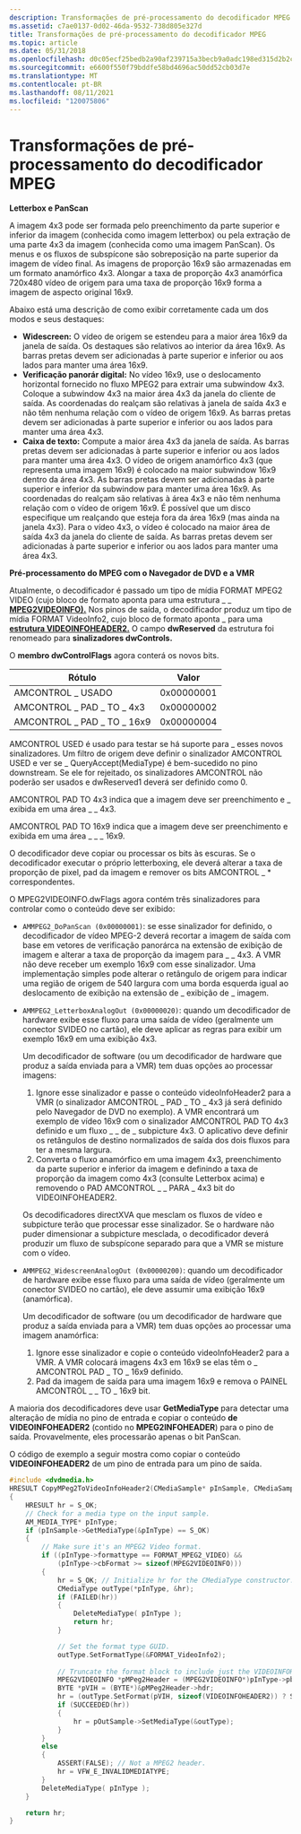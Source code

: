 ```yaml
---
description: Transformações de pré-processamento do decodificador MPEG
ms.assetid: c7ae0137-0d02-46da-9532-738d805e327d
title: Transformações de pré-processamento do decodificador MPEG
ms.topic: article
ms.date: 05/31/2018
ms.openlocfilehash: d0c05ecf25bedb2a90af239715a3becb9a0adc198ed315d2b2c4deea4b380711
ms.sourcegitcommit: e6600f550f79bddfe58bd4696ac50dd52cb03d7e
ms.translationtype: MT
ms.contentlocale: pt-BR
ms.lasthandoff: 08/11/2021
ms.locfileid: "120075806"
---
```

# <a name="mpeg-decoder-preprocessing-transformations"></a>Transformações de pré-processamento do decodificador MPEG

**Letterbox e PanScan**

A imagem 4x3 pode ser formada pelo preenchimento da parte superior e inferior da imagem (conhecida como imagem letterbox) ou pela extração de uma parte 4x3 da imagem (conhecida como uma imagem PanScan). Os menus e os fluxos de subspícone são sobreposição na parte superior da imagem de vídeo final. As imagens de proporção 16x9 são armazenadas em um formato anamórfico 4x3. Alongar a taxa de proporção 4x3 anamórfica 720x480 vídeo de origem para uma taxa de proporção 16x9 forma a imagem de aspecto original 16x9.

Abaixo está uma descrição de como exibir corretamente cada um dos modos e seus destaques:

-   **Widescreen:** O vídeo de origem se estendeu para a maior área 16x9 da janela de saída. Os destaques são relativos ao interior da área 16x9. As barras pretas devem ser adicionadas à parte superior e inferior ou aos lados para manter uma área 16x9.
-   **Verificação panorár digital:** No vídeo 16x9, use o deslocamento horizontal fornecido no fluxo MPEG2 para extrair uma subwindow 4x3. Coloque a subwindow 4x3 na maior área 4x3 da janela do cliente de saída. As coordenadas do realçam são relativas à janela de saída 4x3 e não têm nenhuma relação com o vídeo de origem 16x9. As barras pretas devem ser adicionadas à parte superior e inferior ou aos lados para manter uma área 4x3.
-   **Caixa de texto:** Compute a maior área 4x3 da janela de saída. As barras pretas devem ser adicionadas à parte superior e inferior ou aos lados para manter uma área 4x3. O vídeo de origem anamórfico 4x3 (que representa uma imagem 16x9) é colocado na maior subwindow 16x9 dentro da área 4x3. As barras pretas devem ser adicionadas à parte superior e inferior da subwindow para manter uma área 16x9. As coordenadas do realçam são relativas à área 4x3 e não têm nenhuma relação com o vídeo de origem 16x9. É possível que um disco especifique um realçando que esteja fora da área 16x9 (mas ainda na janela 4x3). Para o vídeo 4x3, o vídeo é colocado na maior área de saída 4x3 da janela do cliente de saída. As barras pretas devem ser adicionadas à parte superior e inferior ou aos lados para manter uma área 4x3.

**Pré-processamento do MPEG com o Navegador de DVD e a VMR**

Atualmente, o decodificador é passado um tipo de mídia FORMAT MPEG2 VIDEO (cujo bloco de formato aponta para uma estrutura \_ \_ [**MPEG2VIDEOINFO).**](/previous-versions/windows/desktop/api/dvdmedia/ns-dvdmedia-mpeg2videoinfo) Nos pinos de saída, o decodificador produz um tipo de mídia FORMAT VideoInfo2, cujo bloco de formato aponta \_ para uma [**estrutura VIDEOINFOHEADER2.**](/previous-versions/windows/desktop/api/dvdmedia/ns-dvdmedia-videoinfoheader2) O campo **dwReserved** da estrutura foi renomeado para **sinalizadores dwControls.**

O **membro dwControlFlags** agora conterá os novos bits.



| Rótulo | Valor |
|--------------------------|------------|
| AMCONTROL \_ USADO          | 0x00000001 |
| AMCONTROL \_ PAD \_ TO \_ 4x3  | 0x00000002 |
| AMCONTROL \_ PAD \_ TO \_ 16x9 | 0x00000004 |



 

AMCONTROL USED é usado para testar se há suporte para \_ esses novos sinalizadores. Um filtro de origem deve definir o sinalizador AMCONTROL USED e ver se \_ QueryAccept(MediaType) é bem-sucedido no pino downstream. Se ele for rejeitado, os sinalizadores AMCONTROL não poderão ser usados e dwReserved1 deverá ser definido como 0.

AMCONTROL PAD TO 4x3 indica que a imagem deve ser preenchimento e \_ exibida em uma área \_ \_ 4x3.

AMCONTROL PAD TO 16x9 indica que a imagem deve ser preenchimento e exibida em uma área \_ \_ \_ 16x9.

O decodificador deve copiar ou processar os bits às escuras. Se o decodificador executar o próprio letterboxing, ele deverá alterar a taxa de proporção de pixel, pad da imagem e remover os bits AMCONTROL \_ \* correspondentes.

O MPEG2VIDEOINFO.dwFlags agora contém três sinalizadores para controlar como o conteúdo deve ser exibido:

-   `AMMPEG2_DoPanScan (0x00000001)`: se esse sinalizador for definido, o decodificador de vídeo MPEG-2 deverá recortar a imagem de saída com base em vetores de verificação panorárca na extensão de exibição de imagem e alterar a taxa de proporção da imagem para \_ \_ 4x3. A VMR não deve receber um exemplo 16x9 com esse sinalizador. Uma implementação simples pode alterar o retângulo de origem para indicar uma região de origem de 540 largura com uma borda esquerda igual ao deslocamento de exibição na extensão de \_ exibição de \_ imagem.
-   `AMMPEG2_LetterboxAnalogOut (0x00000020)`: quando um decodificador de hardware exibe esse fluxo para uma saída de vídeo (geralmente um conector SVIDEO no cartão), ele deve aplicar as regras para exibir um exemplo 16x9 em uma exibição 4x3.

    Um decodificador de software (ou um decodificador de hardware que produz a saída enviada para a VMR) tem duas opções ao processar imagens:

    1.  Ignore esse sinalizador e passe o conteúdo videoInfoHeader2 para a VMR (o sinalizador AMCONTROL \_ PAD \_ TO \_ 4x3 [](dvd-navigator-filter.md) já será definido pelo Navegador de DVD no exemplo). A VMR encontrará um exemplo de vídeo 16x9 com o sinalizador AMCONTROL PAD TO 4x3 definido e um fluxo \_ \_ de \_ subpicture 4x3. O aplicativo deve definir os retângulos de destino normalizados de saída dos dois fluxos para ter a mesma largura.
    2.  Converta o fluxo anamórfico em uma imagem 4x3, preenchimento da parte superior e inferior da imagem e definindo a taxa de proporção da imagem como 4x3 (consulte Letterbox acima) e removendo o PAD AMCONTROL \_ \_ PARA \_ 4x3 bit do VIDEOINFOHEADER2.

    Os decodificadores directXVA que mesclam os fluxos de vídeo e subpicture terão que processar esse sinalizador. Se o hardware não puder dimensionar a subpicture mesclada, o decodificador deverá produzir um fluxo de subspícone separado para que a VMR se misture com o vídeo.

-   `AMMPEG2_WidescreenAnalogOut (0x00000200)`: quando um decodificador de hardware exibe esse fluxo para uma saída de vídeo (geralmente um conector SVIDEO no cartão), ele deve assumir uma exibição 16x9 (anamórfica).

    Um decodificador de software (ou um decodificador de hardware que produz a saída enviada para a VMR) tem duas opções ao processar uma imagem anamórfica:

    1.  Ignore esse sinalizador e copie o conteúdo videoInfoHeader2 para a VMR. A VMR colocará imagens 4x3 em 16x9 se elas têm o \_ AMCONTROL PAD \_ TO \_ 16x9 definido.
    2.  Pad da imagem de saída para uma imagem 16x9 e remova o PAINEL AMCONTROL \_ \_ TO \_ 16x9 bit.

A maioria dos decodificadores deve usar **GetMediaType** para detectar uma alteração de mídia no pino de entrada e copiar o conteúdo **de VIDEOINFOHEADER2** (contido no **MPEG2INFOHEADER**) para o pino de saída. Provavelmente, eles processarão apenas o bit PanScan.

O código de exemplo a seguir mostra como copiar o conteúdo **VIDEOINFOHEADER2** de um pino de entrada para um pino de saída.


```C++
#include <dvdmedia.h>
HRESULT CopyMPeg2ToVideoInfoHeader2(CMediaSample* pInSample, CMediaSample* pOutSample)
{
    HRESULT hr = S_OK;
    // Check for a media type on the input sample.
    AM_MEDIA_TYPE* pInType;
    if (pInSample->GetMediaType(&pInType) == S_OK) 
    {
        // Make sure it's an MPEG2 Video format.
        if ((pInType->formattype == FORMAT_MPEG2_VIDEO) &&
            (pInType->cbFormat >= sizeof(MPEG2VIDEOINFO)))
        {
            hr = S_OK; // Initialize hr for the CMediaType constructor.
            CMediaType outType(*pInType, &hr);
            if (FAILED(hr))
            {
                DeleteMediaType( pInType );
                return hr;
            }

            // Set the format type GUID.
            outType.SetFormatType(&FORMAT_VideoInfo2);
                
            // Truncate the format block to include just the VIDEOINFOHEADER part.
            MPEG2VIDEOINFO *pMPeg2Header = (MPEG2VIDEOINFO*)pInType->pbFormat;
            BYTE *pVIH = (BYTE*)&pMPeg2Header->hdr;
            hr = (outType.SetFormat(pVIH, sizeof(VIDEOINFOHEADER2)) ? S_OK : E_OUTOFMEMORY);
            if (SUCCEEDED(hr))
            {
                hr = pOutSample->SetMediaType(&outType);
            }
        } 
        else 
        {
            ASSERT(FALSE); // Not a MPEG2 header.
            hr = VFW_E_INVALIDMEDIATYPE;
        }
        DeleteMediaType( pInType );
    } 

    return hr;
}
```



 

 



